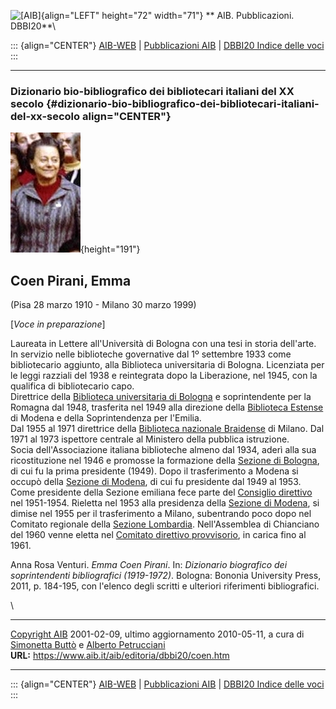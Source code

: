 ![\[AIB\]](/aib/wi/aibv72.gif){align="LEFT" height="72" width="71"}
** AIB. Pubblicazioni. DBBI20**\

::: {align="CENTER"}
[AIB-WEB](/) \| [Pubblicazioni AIB](/pubblicazioni/) \| [DBBI20 Indice
delle voci](dbbi20.htm)
:::

------------------------------------------------------------------------

### Dizionario bio-bibliografico dei bibliotecari italiani del XX secolo {#dizionario-bio-bibliografico-dei-bibliotecari-italiani-del-xx-secolo align="CENTER"}

![\[Ritratto\]](coen.jpg){height="191"}

## Coen Pirani, Emma

(Pisa 28 marzo 1910 - Milano 30 marzo 1999)

\[*Voce in preparazione*\]

Laureata in Lettere all\'Università di Bologna con una tesi in storia
dell\'arte. In servizio nelle biblioteche governative dal 1º settembre
1933 come bibliotecario aggiunto, alla Biblioteca universitaria di
Bologna. Licenziata per le leggi razziali del 1938 e reintegrata dopo la
Liberazione, nel 1945, con la qualifica di bibliotecario capo.\
Direttrice della [Biblioteca universitaria di
Bologna](/aib/stor/teche/bo-uni.htm) e soprintendente per la Romagna dal
1948, trasferita nel 1949 alla direzione della [Biblioteca
Estense](/aib/stor/teche/mo-est.htm) di Modena e della Soprintendenza
per l\'Emilia.\
Dal 1955 al 1971 direttrice della [Biblioteca nazionale
Braidense](/aib/stor/teche/mi-naz.htm) di Milano. Dal 1971 al 1973
ispettore centrale al Ministero della pubblica istruzione.\
Socia dell\'Associazione italiana biblioteche almeno dal 1934, aderì
alla sua ricostituzione nel 1946 e promosse la formazione della [Sezione
di Bologna](/aib/stor/sezioni/romagna.htm), di cui fu la prima
presidente (1949). Dopo il trasferimento a Modena si occupò della
[Sezione di Modena](/aib/stor/sezioni/emilia.htm), di cui fu presidente
dal 1949 al 1953. Come presidente della Sezione emiliana fece parte del
[Consiglio direttivo](/aib/stor/cariche51.htm) nel 1951-1954. Rieletta
nel 1953 alla presidenza della [Sezione di
Modena](/aib/stor/sezioni/emilia.htm), si dimise nel 1955 per il
trasferimento a Milano, subentrando poco dopo nel Comitato regionale
della [Sezione Lombardia](/aib/stor/sezioni/lom.htm). Nell\'Assemblea di
Chianciano del 1960 venne eletta nel [Comitato direttivo
provvisorio](/aib/stor/cariche60.htm), in carica fino al 1961.

Anna Rosa Venturi. *Emma Coen Pirani*. In: *Dizionario biografico dei
soprintendenti bibliografici (1919-1972)*. Bologna: Bononia University
Press, 2011, p. 184-195, con l\'elenco degli scritti e ulteriori
riferimenti bibliografici.

\

------------------------------------------------------------------------

[Copyright AIB](/su-questo-sito/dichiarazione-di-copyright-aib-web/)
2001-02-09, ultimo aggiornamento 2010-05-11, a cura di [Simonetta
Buttò](/aib/redazione3.htm) e [Alberto
Petrucciani](/su-questo-sito/redazione-aib-web/)\
**URL:** https://www.aib.it/aib/editoria/dbbi20/coen.htm

------------------------------------------------------------------------

::: {align="CENTER"}
[AIB-WEB](/) \| [Pubblicazioni AIB](/pubblicazioni/) \| [DBBI20 Indice
delle voci](dbbi20.htm)
:::

